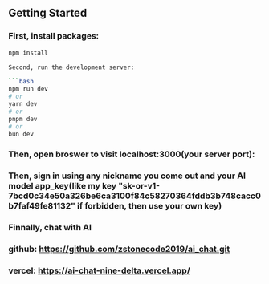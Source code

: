 ## Getting Started

### First, install packages:

```bash
npm install

Second, run the development server:

```bash
npm run dev
# or
yarn dev
# or
pnpm dev
# or
bun dev
```

### Then, open broswer to visit localhost:3000(your server port):

### Then, sign in using any nickname you come out and your AI model app_key(like my key "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" if forbidden, then use your own key)

### Finnally, chat with AI

### github: https://github.com/zstonecode2019/ai_chat.git

### vercel: https://ai-chat-nine-delta.vercel.app/
